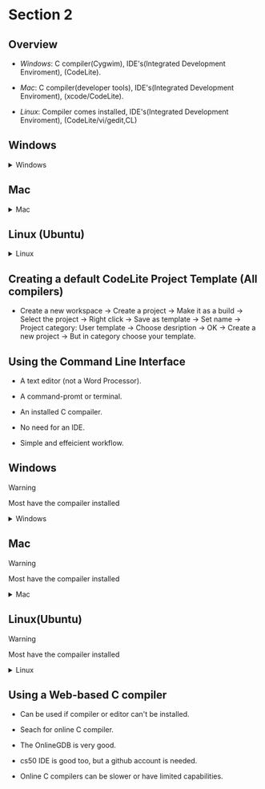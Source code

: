 # Section 2

## Overview 

- *Windows*: C compiler(Cygwim), IDE's(Integrated Development Enviroment),
  (CodeLite).

- *Mac*: C compiler(developer tools), IDE's(Integrated Development Enviroment),
  (xcode/CodeLite).

- *Linux*: Compiler comes installed, IDE's(Integrated Development Enviroment),
  (CodeLite/vi/gedit,CL)

## Windows
<details>
<summary>Windows</summary>

### Installing the C compiler

    - Need to install GNU gcc compiler, gdb debugger from cygwin.com.

    - Cygwin.com/install.html -> Install the set up -> Double click the .exe -> 
    Next to all.

    - In the .exe after the install, select gcc-core, gdb and make -> Next twice 
    -> Choose -> Finish.

    - File explorer -> Locate the C:cygwin\bin -> Copy path -> Search System -> 
    Enviroment variables -> System variables -> Path -> New -> Copy path -> 
    Ok twice -> Open command promt -> Cygcheck -c cygwin -> If no problems ->
    gcc --version.

### Installing CodeLite

> [!IMPORTANT]
> cygwin already installed

    - Codelite.org -> Download -> Next page -> Choose the preferred version -> 
    Right click -> Properties -> Unblock -> Ok -> Double click codelite -> 
    Next to all -> Install.

### Configuring CodeLite

> [!IMPORTANT]
> cygwin and CodeLite installed 
> Don't use spaces or special char

    - Click CodeLite -> Next -> C/C++ Development -> Next -> Scan -> 
    If not located -> Next -> Choose the color -> Next -> Choose -> Finish.

    - On CodeLite Settings -> Build settings -> Click the + -> Search for cygwin 
    -> Select it -> Name it -> Tools -> C compiler, Linker, SOL .exe
    must be setted as gcc.exe -> Assembler name must be as.exr -> Archive 
    must be setted as ar.exe -> Other are ok -> Apply -> Ok.

    - To create a project -> New -> C++ -> Choose path with no special char ->
    -> Give it a name -> Check Create a workspace -> OK -> Select workspace -> 
    Right click -> New project -> Name it -> Create on own folder -> Category:
    Console -> Type: Simple executable(gcc), Compiler: cygwin, debbuger: GNU gdb
    debbuger, Build System: CodeLite Makefile Generator - UNIX -> OK.

    - To build run a file -> Save file -> Select the wrench -> Compiler ->
    C compiler options -> ... -> Enable C99 features -> OK -> Linker -> Linker 
    options -> ... -> Static linking -> OK -> Apply -> OK -> Build -> Build 
    Project -> Build -> Run -> Execute.  
</details>

## Mac
<details> 
<summary>Mac</summary>

### Installing the C compiler

    - To check if the Xcode is installed -> Double click finder -> Applications ->
    search for it -> if not just install it in the App Store -> App store -> 
    Develop -> Xcode.

    - To install development tools -> gcc --version to see if they are instelled ->
    If not a box will pop up -> Install -> Done -> gcc --version.

### Installing CodeLite on Mac

    - CodeLite.org -> Download -> Donate or not -> App Bundle for OSX -> 
    Double click the archive -> Drag the CodeLite into applications -> 
    when trying to open if a problem show -> System preferences -> Security &
    Privacy -> General -> Open Anyway - Open again.

### Configuring CodeLite on Mac
> [!IMPORTANT]
> Compiler and CodeLite already installed
> Don't use spaces or special char

    - Open CodeLite -> Cancel -> Help -> Run the setup wizard -> Next -> C/C++ ->
    Scan -> Next -> Choose -> Next -> Choose -> Finish.

    - To se if everything worked Settings build settings -> GCC  -> OK.

    - To create a workspace -> New workspace -> C++ -> OK -> Choose path -> Choose
    name -> Check box is on -> OK.

    - To create a project -> Right click on the created workspace -> New -> 
    New Project -> Chose path and name -> Check box is on -> Category: Console ->
    Type: Simple exevtable (gcc), Compiler: GCC, Debugger: LLDB Debugger, 
    Build System: Default -> OK.

    -> To run a file -> Save the file first -> Right click -> settings ->
    Compiler -> C compiler options -> ... -> Enable all warningd and C99 features
    -> OK -> Build -> Build and Run project.
</details>

## Linux (Ubuntu)
<details>
<summary>Linux</summary>

### Installing CodeLite on Ubuntu Linux

    - CodeLite.org -> Docs -> Getting started -> Linux -> Copy install the 
    essentials -> Open terminal -> Paste -> Enter -> Enter password -> Type Y ->
    -> Open another terminal -> Type which gcc.

    -> CodeLite.org -> Docs -> Download -> Ubuntu / Debian -> Copy and paste
    on terminal one by one -> Exept sudo apt install codelite.

### Configuring CodeLite on Ubuntu Linux
> [!IMPORTANT]
> Compiler and CodeLite already installed
> Don't use spaces or special char

    - Open CodeLite -> Next -> C/C++ -> Scan -> GCC -> Choose -> Next -> Choose->
    Next.

    -> To create a workspace -> Workspace -> New -> C++ -> OK -> choose path and
    name -> Ok.

    -> To create a project - Right click workspace -> choose path and name -> 
    Category: Console -> Type: Simple exevtable (gcc), Compiler: GCC, 
    Debugger: LLDB Debugger, Build System: Default -> OK.

    -> To run a file -> Save the file first -> Right click -> settings ->
    Compiler -> C compiler options -> ... -> Enable C99 features -> OK -> Linker 
    -> Linker options -> ... -> Static linking -> OK -> Debbuger -> ... ->
    urs -> bin -> gdb -> Apply -> OK -> Right click on project -> Build -> 
    Right click on project -> Run.
</details>

## Creating a default CodeLite Project Template (All compilers)

- Create a new workspace -> Create a project -> Make it as a build -> 
  Select the project -> Right click -> Save as template -> Set name -> 
  Project category: User template -> Choose desription -> OK -> Create a new 
  project -> But in category choose your template.



## Using the Command Line Interface


- A text editor (not a Word Processor).

- A command-promt or terminal.

- An installed C compailer.

- No need for an IDE.

- Simple and effeicient workflow. 

## Windows
>[!WARNING]
>Most have the compailer installed
<details>
<summary>Windows</summary>

    - In search bar -> Cygwin64 -> Cygwin64 terminal -> ls to see archive in 
    directory -> cd /home/(user in this path) -> mkdir -> Name it -> cd (name) ->
    Search for Notepad -> Save it in the home/user name -> name the archive -> 
    save -> on the cygwind64 terminal -> Search for the file -> Write code ->
    Save it -> Use more to see the code insite it -> gcc (file.c) -> Enter ->
    ls -> ./((exemade).exe) -> Enter -> Code runs.

    - gcc --help for extra commands. 

    - gcc (file name) -o (new name) to change executable name.
</details>

## Mac
>[!WARNING]
>Most have the compailer installed
<details>
<summary>Mac</summary>

    - Open a terminal -> create a folder on where to storage the project -> 
    On the text editor -> TextEdit -> Format -> Plain Text -> Write code ->
    Save it in folder -> It must say Plain Text Encoding -> On terminal -> 
    Search for the folder -> gcc (file name) -> If no errors -> ./(file created).

    - gcc --help for commands.

    - gcc (file name) -o (newfile name) for giving a name to the archive.
</details>

## Linux(Ubuntu)
>[!WARNING]
>Most have the compailer installed
<details>
<summary>Linux</summary>

    - Open terminal -> Create a folder to place the code files -> Open text editor
    -> Write code -> Save it in the folder .c -> On terminal -> 
    Search for the folder -> gcc (file name) -> gcc (file created).

    - gcc --help for extra commands.

    - gcc (file name) -o (new name) to change executable name.
</details>

## Using a Web-based C compiler

- Can be used if compiler or editor can't be installed.

- Seach for online C compiler.

- The OnlineGDB is very good.

- cs50 IDE is good too, but a github account is needed.

- Online C compilers can be slower or have limited capabilities.